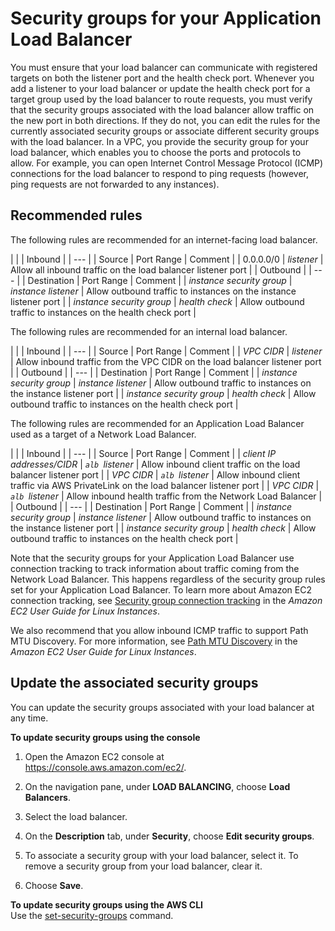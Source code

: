 # Security groups for your Application Load Balancer<a name="load-balancer-update-security-groups"></a>

You must ensure that your load balancer can communicate with registered targets on both the listener port and the health check port\. Whenever you add a listener to your load balancer or update the health check port for a target group used by the load balancer to route requests, you must verify that the security groups associated with the load balancer allow traffic on the new port in both directions\. If they do not, you can edit the rules for the currently associated security groups or associate different security groups with the load balancer\. In a VPC, you provide the security group for your load balancer, which enables you to choose the ports and protocols to allow\. For example, you can open Internet Control Message Protocol \(ICMP\) connections for the load balancer to respond to ping requests \(however, ping requests are not forwarded to any instances\)\.

## Recommended rules<a name="security-group-recommended-rules"></a>

The following rules are recommended for an internet\-facing load balancer\.


| 
| 
| Inbound | 
| --- |
|  Source  |  Port Range  |  Comment  | 
|  0\.0\.0\.0/0  |  *listener*  |  Allow all inbound traffic on the load balancer listener port  | 
|   Outbound   | 
| --- |
|  Destination  |  Port Range  |  Comment  | 
|  *instance security group*  |  *instance listener*  |  Allow outbound traffic to instances on the instance listener port  | 
|  *instance security group*  |  *health check*  |  Allow outbound traffic to instances on the health check port  | 

The following rules are recommended for an internal load balancer\.


| 
| 
| Inbound | 
| --- |
|  Source  |  Port Range  |  Comment  | 
|  *VPC CIDR*  |  *listener*  |  Allow inbound traffic from the VPC CIDR on the load balancer listener port  | 
|   Outbound   | 
| --- |
|  Destination  |  Port Range  |  Comment  | 
|  *instance security group*  |  *instance listener*  |  Allow outbound traffic to instances on the instance listener port  | 
|  *instance security group*  |  *health check*  |  Allow outbound traffic to instances on the health check port  | 

The following rules are recommended for an Application Load Balancer used as a target of a Network Load Balancer\.


| 
| 
| Inbound | 
| --- |
|  Source  |  Port Range  |  Comment  | 
|  *client IP addresses/CIDR*  |  *`alb `listener*  |  Allow inbound client traffic on the load balancer listener port  | 
|  *VPC CIDR*  |  *`alb `listener*  |  Allow inbound client traffic via AWS PrivateLink on the load balancer listener port  | 
|  *VPC CIDR*  |  *`alb `listener*  |  Allow inbound health traffic from the Network Load Balancer  | 
|   Outbound   | 
| --- |
|  Destination  |  Port Range  |  Comment  | 
|  *instance security group*  |  *instance listener*  |  Allow outbound traffic to instances on the instance listener port  | 
|  *instance security group*  |  *health check*  |  Allow outbound traffic to instances on the health check port  | 

Note that the security groups for your Application Load Balancer use connection tracking to track information about traffic coming from the Network Load Balancer\. This happens regardless of the security group rules set for your Application Load Balancer\. To learn more about Amazon EC2 connection tracking, see [Security group connection tracking](https://docs.aws.amazon.com/AWSEC2/latest/UserGuide/security-group-connection-tracking.html) in the *Amazon EC2 User Guide for Linux Instances*\.

We also recommend that you allow inbound ICMP traffic to support Path MTU Discovery\. For more information, see [Path MTU Discovery](https://docs.aws.amazon.com/AWSEC2/latest/UserGuide/network_mtu.html#path_mtu_discovery) in the *Amazon EC2 User Guide for Linux Instances*\.

## Update the associated security groups<a name="update-group"></a>

You can update the security groups associated with your load balancer at any time\.

**To update security groups using the console**

1. Open the Amazon EC2 console at [https://console\.aws\.amazon\.com/ec2/](https://console.aws.amazon.com/ec2/)\.

1. On the navigation pane, under **LOAD BALANCING**, choose **Load Balancers**\.

1. Select the load balancer\.

1. On the **Description** tab, under **Security**, choose **Edit security groups**\.

1. To associate a security group with your load balancer, select it\. To remove a security group from your load balancer, clear it\. 

1. Choose **Save**\.

**To update security groups using the AWS CLI**  
Use the [set\-security\-groups](https://docs.aws.amazon.com/cli/latest/reference/elbv2/set-security-groups.html) command\.